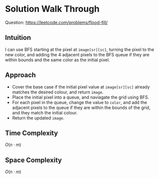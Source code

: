 # Solution Walk Through
Question: https://leetcode.com/problems/flood-fill/

## Intuition
I can use BFS starting at the pixel at `image[sr][sc]`, turning the pixel to the new color, and adding the 4 adjacent pixels to the BFS queue if they are within bounds and the same color as the initial pixel.

## Approach
- Cover the base case if the initial pixel value at `image[sr][sc]` already matches the desired colour, and return `image`.
- Place the initial pixel into a queue, and naviagate the grid using BFS.
- For each pixel in the queue, change the value to `color`, and add the adjacent pixels to the queue if they are within the bounds of the grid, and they match the initial colour.
- Return the updated `image`.

## Time Complexity
$O(n \cdot m)$

## Space Complexity
$O(n \cdot m)$
